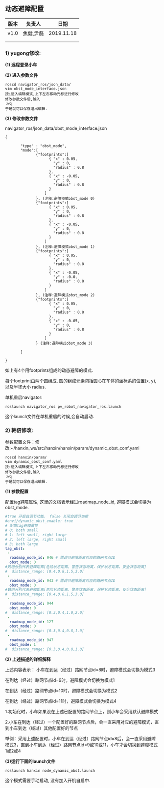 ## 动态避障配置



| 版本 | 负责人    | 日期       |
| ---- | --------- | ---------- |
| v1.0 | 焦健,尹磊 | 2019.11.18 |
|      |           |            |
|      |           |            |



### 1) yugong修改:

**(1) 远程登录小车**

**(2) 进入参数文件**

```shell
roscd navigator_ros/json_data/
vim obst_mode_interface.json
按i进入编辑模式,上下左右移动光标进行修改
修改参数文件后,输入
:wq
于是就可以保存退出编辑.
```

**(3) 修改参数文件**

navigator_ros/json_data/obst_mode_interface.json

```
{

       "type" : "obst_mode",
       "mode":[
              {"footprints":[
                    { "x" : 0.05,
                      "y" : 0,
                      "radius" : 0.8
                    },
                    { "x" : -0.05,
                      "y" : 0,
                      "radius" : 0.8
                    }
                  ]
              }, (注释:避障模式obst_mode 0)
              {"footprints":[
                    { "x" : 0.05,
                      "y" : 0,
                      "radius" : 0.8
                    },
                    { "x" : -0.05,
                      "y" : 0,
                      "radius" : 0.8
                    }
                  ]
              }, (注释:避障模式obst_mode 1)
              {"footprints":[
                    { "x" : 0.05,
                      "y" : 0,
                      "radius" : 0.8
                    },
                    { "x" : -0.05,
                      "y" : -0.0,
                      "radius" : 0.8
                    }
                  ]
              }, (注释:避障模式obst_mode 2)
              {"footprints":[
                    { "x" : 0.05,
                      "y" : 0,
                      "radius" : 0.8
                    },
                    { "x" : -0.05,
                      "y" : 0,
                      "radius" : 0.8
                    }
                  ]
              } (注释:避障模式obst_mode 3)

       ]

}

```

如上有4个用footprints组成的动态避障的模式.

每个footprint由两个圆组成, 圆的组成元素包括圆心在车体的坐标系的位置(x, y),以及半径大小 radius.

单机重启navigator:

```shell
roslaunch navigator_ros pv_robot_navigator_ros.launch
```

这个launch文件在单机重启的时候,会自动启动.

### 2) 韩信修改:

参数配置文件：修改:~/hanxin_ws/src/hanxin/hanxin/param/dynamic_obst_conf.yaml

```shell
roscd hanxin/param/
vim dynamic_obst_conf.yaml
按i进入编辑模式,上下左右移动光标进行修改
修改参数文件后,输入
:wq
于是就可以保存退出编辑.
```



**(1) 参数配置**

配置tag避障属性, 这里的文档表示经过roadmap_node_id, 避障模式会切换为obst_mode.

```yaml
#true 开启自调节功能， false 关闭自调节功能
#envi/dynamic_obst_enable: true
# 配置tag避障属性
# 0: both small
# 1: left small, right large
# 2: left large, right small
# 3: both large
tag_obst: 
 -
  roadmap_node_id: 946 # 需调节避障距离对应的路网节点ID
  obst_mode: 0
#数组分别代表避障距离[危险状态距离，警告状态距离，保护状态距离，安全状态距离]
#  distance_range: [0.4,0.8,1.5,3.0] 
 -
  roadmap_node_id: 943 # 需调节避障距离对应的路网节点ID
  obst_mode: 0
#数组分别代表避障距离[危险状态距离，警告状态距离，保护状态距离，安全状态距离]
#  distance_range: [0.4,0.8,1.5,3.0]
 -
  roadmap_node_id: 944 
  obst_mode: 0
#  distance_range: [0.3,0.4,1.0,2.0]
 -
  roadmap_node_id: 127
  obst_mode: 0
#  distance_range: [0.3,0.4,0.8,1.0]
 -
  roadmap_node_id: 947
  obst_mode: 1
#  distance_range: [0.3,0.4,0.8,1.0]
```

**(2) 上述描述的详细解释**

上述内容表示：
小车在到达（经过）路网节点id=8时，避障模式会切换为模式3

在到达（经过）路网节点id=9时，避障模式会切换为模式1

在到达（经过）路网节点id=10时，避障模式会切换为模式2

在到达（经过）路网节点id=11时，避障模式会切换为模式4

1.初始化时，小车如果没在上述已配置的路网节点上，则小车会采用默认避障模式

2.小车在到达（经过）一个配置好的路网节点后，会一直采用对应的避障模式，直到小车到达（经过）其他配置好的节点

举例：采用上述配置时，小车在到达（经过）路网节点id=8后，会一直采用避障模式3，直到小车到达（经过）路网节点id=9或10或11，小车才会切换到避障模式1或2或4

**(3)运行下面的launch文件**

```shell
roslaunch hanxin node_dynamic_obst.launch
```

这个模式需要手动启动, 没有加入开机自启中.

 



